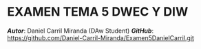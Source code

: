 # EXAMEN TEMA 5 DWEC Y DIW

***Autor***: Daniel Carril Miranda (DAw Student)
***GitHub***: https://github.com/Daniel-Carril-Miranda/Examen5DanielCarril.git